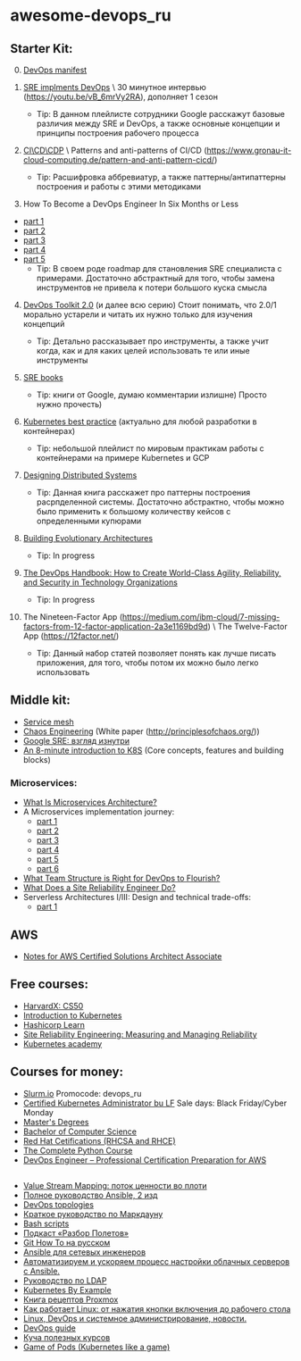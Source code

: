 # awesome-devops_ru
## Starter Kit:
0. [DevOps manifest](https://sites.google.com/a/jezhumble.net/devops-manifesto/)
1. [SRE implments DevOps](https://www.youtube.com/watch?v=uTEL8Ff1Zvk&list=PLIivdWyY5sqJrKl7D2u-gmis8h9K66qoj) \ 30 минутное интервью (https://youtu.be/vB_6mrVy2RA), дополняет 1 сезон
    - Tip: В данном плейлисте сотрудники Google расскажут базовые различия между SRE и DevOps, а также основные концепции и принципы построения рабочего процесса

2. [CI\CD\CDP](https://thenewstack.io/understanding-the-difference-between-ci-and-cd) \ Patterns and anti-patterns of CI/CD (https://www.gronau-it-cloud-computing.de/pattern-and-anti-pattern-cicd/)
    - Tip: Расшифровка аббревиатур, а также паттерны/антипаттерны построения и работы с этими методиками

3. How To Become a DevOps Engineer In Six Months or Less 
- [part 1](https://medium.com/@devfire/how-to-become-a-devops-engineer-in-six-months-or-less-366097df7737)
- [part 2](https://medium.com/@devfire/how-to-become-a-devops-engineer-in-six-months-or-less-part-2-configure-a2dfc11f6f7d)
- [part 3](https://medium.com/@devfire/how-to-become-a-devops-engineer-in-six-months-or-less-part-3-version-76034885a7ab)
- [part 4](https://medium.com/@devfire/how-to-become-a-devops-engineer-in-six-months-or-less-part-4-package-47677ca2f058)
- [part 5](https://medium.com/@devfire/how-to-become-a-devops-engineer-in-six-months-or-less-part-5-deploy-83e790545c23)
    - Tip: В своем роде roadmap для становления SRE специалиста с примерами. Достаточно абстрактный для того, чтобы замена инструментов не привела к потери большого куска смысла

4. [DevOps Toolkit 2.0](https://leanpub.com/u/vfarcic) (и далее всю серию) Стоит понимать, что 2.0/1 морально устарели и читать их нужно только для изучения концепций
    - Tip: Детально рассказывает про инструменты,  а также учит когда, как и для каких целей использовать те или иные инструменты

5. [SRE books](https://landing.google.com/sre/books/)
    - Tip: книги от Google, думаю комментарии излишне) Просто нужно прочесть)

6. [Kubernetes best practice](https://www.youtube.com/watch?v=wGz_cbtCiEA&list=PLIivdWyY5sqL3xfXz5xJvwzFW_tlQB_GB) (актуально для любой разработки в контейнерах)
    - Tip: небольшой плейлист по мировым практикам работы с контейнерами на примере Kubernetes и GCP

7. [Designing Distributed Systems](http://shop.oreilly.com/product/0636920072768.do)
    - Tip: Данная книга расскажет про паттерны построения расрпделенной системы. Достаточно абстрактно, чтобы можно было применить к большому количеству кейсов с определенными купюрами

8. [Building Evolutionary Architectures](https://www.oreilly.com/library/view/building-evolutionary-architectures/9781491986356/)
    - Tip: In progress

9. [The DevOps Handbook: How to Create World-Class Agility, Reliability, and Security in Technology Organizations](https://www.amazon.com/DevOps-Handbook-World-Class-Reliability-Organizations/dp/1942788002)
    - Tip: In progress

10. The Nineteen-Factor App (https://medium.com/ibm-cloud/7-missing-factors-from-12-factor-application-2a3e1169bd9d) \ The Twelve-Factor App (https://12factor.net/)
    - Tip: Данный набор статей позволяет понять как лучше писать приложения, для того, чтобы потом их можно было легко использовать

## Middle kit:
- [Service mesh](https://m.habr.com/company/flant/blog/327536/)
- [Chaos Engineering](https://www.thoughtworks.com/radar/techniques/chaos-engineering) (White paper (http://principlesofchaos.org/))
- [Google SRE: взгляд изнутри](https://youtu.be/avdS6aIs4yI)
- [An 8-minute introduction to K8S](https://medium.com/prodopsio/an-8-minute-introduction-to-k8s-94fda1fa5184) (Core concepts, features and building blocks)

### Microservices:
- [What Is Microservices Architecture?](https://medium.com/fintechexplained/what-is-microservices-architecture-1da41a94a29b)
- A Microservices implementation journey:
  - [part 1](https://koukia.ca/a-microservices-implementation-journey-part-1-9f6471fe917)
  - [part 2](https://koukia.ca/a-microservices-implementation-journey-part-2-10c422a4d402)
  - [part 3](https://koukia.ca/a-microservices-implementation-journey-part-3-50f030ba6bb5)
  - [part 4](https://koukia.ca/a-microservices-implementation-journey-part-4-9c19a16385e9)
  - [part 5](https://koukia.ca/a-microservices-implementation-journey-part-5-d7d1b9d441e7)
  - [part 6](https://koukia.ca/a-microservices-implementation-journey-part-6-9b818e491336)
- [What Team Structure is Right for DevOps to Flourish?](https://web.devopstopologies.com/)
- [What Does a Site Reliability Engineer Do?](https://blog.scalyr.com/2019/01/site-reliability-engineer/)
- Serverless Architectures I/III: Design and technical trade-offs: 
  - [part 1](https://medium.com/@pablo.iorio/serverless-architectures-i-iii-design-and-technical-trade-offs-8ca5d637f98e) 

## AWS
- [Notes for AWS Certified Solutions Architect Associate](https://github.com/SkullTech/aws-solutions-architect-associate-notes)

## Free courses:
- [HarvardX: CS50](https://courses.edx.org/courses/course-v1:HarvardX+CS50+X/course/)
- [Introduction to Kubernetes](https://training.linuxfoundation.org/training/introduction-to-kubernetes/)
- [Hashicorp Learn](https://learn.hashicorp.com/)
- [Site Reliability Engineering: Measuring and Managing Reliability](https://ru.coursera.org/learn/site-reliability-engineering-slos)
- [Kubernetes academy](https://kubernetes.academy/)

## Courses for money:
- [Slurm.io](https://slurm.io/) Promocode: devops_ru
- [Certified Kubernetes Administrator bu LF](https://training.linuxfoundation.org/certification/certified-kubernetes-administrator-cka/) Sale days: Black Friday/Cyber Monday
- [Master's Degrees](https://www.edx.org/masters?utm_source=sailthru&utm_medium=email&utm_campaign=masters_launch)
- [Bachelor of Computer Science](https://www.coursera.org/degrees/bachelor-of-science-computer-science-london)
- [Red Hat Cetifications (RHCSA and RHCE)](https://www.udemy.com/red-hat-cetifications-rhcsa-rhce-combined-exam-prep/learn/lecture/12246906?start=0#overview)
- [The Complete Python Course](https://www.udemy.com/the-complete-python-course/learn/lecture/9334088?start=0#overview)
- [DevOps Engineer – Professional Certification Preparation for AWS](https://cloudacademy.com/learning-paths/devops-engineer-professional-certification-preparation-for-aws-2019-427/)

##
- [Value Stream Mapping: поток ценности во плоти](https://worksection.com/blog/value-stream-mapping.html)
- [Полное руководство Ansible, 2 изд](http://onreader.mdl.ru/MasteringAnsible2nd/content/index.html)
- [DevOps topologies](https://web.devopstopologies.com/index.html)
- [Краткое руководство по Маркдауну](https://paulradzkov.com/2014/markdown_cheatsheet/)
- [Bash scripts](https://habr.com/ru/company/ruvds/blog/325522/)
- [Подкаст «Разбор Полетов»](https://razborpoletov.com/)
- [Git How To на русском](https://githowto.com/ru)
- [Ansible для сетевых инженеров](https://legacy.gitbook.com/book/natenka/ansible-dlya-setevih-inzhenerov/details)
- [Автоматизируем и ускоряем процесс настройки облачных серверов с Ansible.](https://habr.com/ru/company/infobox/blog/249143/)
- [Руководство по LDAP](https://pro-ldap.ru/tr/zytrax/ch1/)
- [Kubernetes By Example](http://kubernetesbyexample.com/)
- [Книга рецептов Proxmox](http://onreader.mdl.ru/ProxmoxCookbook/content/index.html)
- [Как работает Linux: от нажатия кнопки включения до рабочего стола](https://cryptex.club/index.php?threads/377/)
- [Linux, DevOps и системное администрирование, новости. ](https://rtfm.co.ua/)
- [DevOps guide ](https://github.com/Tikam02/DevOps-Guide)
- [Куча полезных курсов ](https://app.linuxacademy.com/)
- [Game of Pods (Kubernetes like a game)](https://kodekloud.com/p/game-of-pods)
